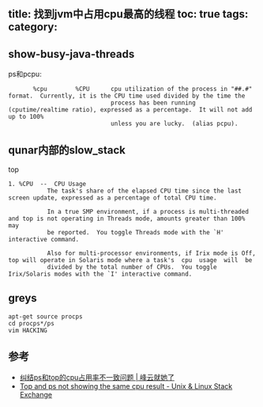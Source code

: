 title: 找到jvm中占用cpu最高的线程
toc: true
tags:
category:
---


## show-busy-java-threads

ps和pcpu:

```
       %cpu        %CPU      cpu utilization of the process in "##.#" format.  Currently, it is the CPU time used divided by the time the
                             process has been running (cputime/realtime ratio), expressed as a percentage.  It will not add up to 100%
                             unless you are lucky.  (alias pcpu).
```

## qunar内部的slow_stack

top

```
1. %CPU  --  CPU Usage
           The task's share of the elapsed CPU time since the last screen update, expressed as a percentage of total CPU time.

           In a true SMP environment, if a process is multi-threaded and top is not operating in Threads mode, amounts greater than 100% may
           be reported.  You toggle Threads mode with the `H' interactive command.

           Also for multi-processor environments, if Irix mode is Off, top will operate in Solaris mode where a task's  cpu  usage  will  be
           divided by the total number of CPUs.  You toggle Irix/Solaris modes with the `I' interactive command.

```

## greys

```
apt-get source procps
cd procps*/ps
vim HACKING
```

## 参考

- [纠结ps和top的cpu占用率不一致问题 | 峰云就她了](http://xiaorui.cc/2017/04/26/%E7%BA%A0%E7%BB%93ps%E5%92%8Ctop%E7%9A%84cpu%E5%8D%A0%E7%94%A8%E7%8E%87%E4%B8%8D%E4%B8%80%E8%87%B4%E9%97%AE%E9%A2%98/)
- [Top and ps not showing the same cpu result - Unix & Linux Stack Exchange](https://unix.stackexchange.com/questions/58539/top-and-ps-not-showing-the-same-cpu-result)